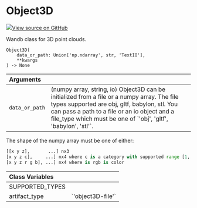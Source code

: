 # Object3D

[![](https://www.tensorflow.org/images/GitHub-Mark-32px.png)View source on GitHub](https://www.github.com/wandb/client/tree/7bbc4a4eac8eeb2bf37a62ce519e0de61c67eadf/wandb/sdk/data_types.py#L590-L771)

Wandb class for 3D point clouds.

```text
Object3D(
    data_or_path: Union['np.ndarray', str, 'TextIO'],
    **kwargs
) -> None
```

| Arguments |  |
| :--- | :--- |
|  `data_or_path` |  \(numpy array, string, io\) Object3D can be initialized from a file or a numpy array. The file types supported are obj, gltf, babylon, stl. You can pass a path to a file or an io object and a file\_type which must be one of \`'obj', 'gltf', 'babylon', 'stl'\`. |

The shape of the numpy array must be one of either:

```python
[[x y z],       ...] nx3
[x y z c],     ...] nx4 where c is a category with supported range [1, 14]
[x y z r g b], ...] nx4 where is rgb is color
```

| Class Variables |  |
| :--- | :--- |
|  SUPPORTED\_TYPES |  |
|  artifact\_type |  \`'object3D-file'\` |

